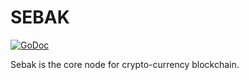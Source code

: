 # SEBAK

[![GoDoc](https://godoc.org/github.com/golang/gddo?status.svg)](http://godoc.org/github.com/spikeekips/sebak/lib)

Sebak is the core node for crypto-currency blockchain.
